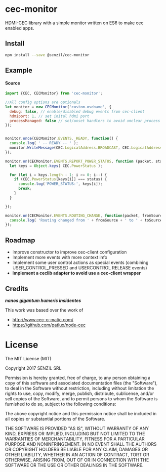 # cec-monitor
HDMI-CEC library with a simple monitor written on ES6 to make cec enabled apps.

## Install

```bash
npm install --save @senzil/cec-monitor
```

## Example

#### Source

```javascript
import {CEC, CECMonitor} from 'cec-monitor';

//All config options are optionals
let monitor = new CECMonitor('custom-osdname', {
  debug: false, // enable/disabled debug events from cec-client
  hdmiport: 1, // set inital hdmi port
  processManaged: false // set/unset handlers to avoid unclear process exit.
});


monitor.once(CECMonitor.EVENTS._READY, function() {
  console.log( ' -- READY -- ' );
  monitor.WriteMessage(CEC.LogicalAddress.BROADCAST, CEC.LogicalAddress.TV, CEC.Opcode.GIVE_DEVICE_POWER_STATUS);
});

monitor.on(CECMonitor.EVENTS.REPORT_POWER_STATUS, function (packet, status) {
  let keys = Object.keys( CEC.PowerStatus );

  for (let i = keys.length - 1; i >= 0; i--) {
    if (CEC.PowerStatus[keys[i]] === status) {
      console.log('POWER_STATUS:', keys[i]);
      break;
    }
  }

});

monitor.on(CECMonitor.EVENTS.ROUTING_CHANGE, function(packet, fromSource, toSource) {
  console.log( 'Routing changed from ' + fromSource + ' to ' + toSource + '.' );
});
```

## Roadmap

* Improve constructor to improve cec-client configuration
* Implement more events with more context info
* Implement some user control actions as special events (combining USER_CONTROL_PRESSED and USERCONTROL RELEASE events)
* **Implement a ceclib adapter to avoid use a cec-client wrapper**

## Credits
**_nanos gigantum humeris insidentes_**

This work was based over the work of

* http://www.cec-o-matic.com/
* https://github.com/patlux/node-cec

# License

The MIT License (MIT)

Copyright 2017 SENZIL SRL

Permission is hereby granted, free of charge, to any person obtaining a copy of this software and associated documentation files (the "Software"), to deal in the Software without restriction, including without limitation the rights to use, copy, modify, merge, publish, distribute, sublicense, and/or sell copies of the Software, and to permit persons to whom the Software is furnished to do so, subject to the following conditions:

The above copyright notice and this permission notice shall be included in all copies or substantial portions of the Software.

THE SOFTWARE IS PROVIDED "AS IS", WITHOUT WARRANTY OF ANY KIND, EXPRESS OR IMPLIED, INCLUDING BUT NOT LIMITED TO THE WARRANTIES OF MERCHANTABILITY, FITNESS FOR A PARTICULAR PURPOSE AND NONINFRINGEMENT. IN NO EVENT SHALL THE AUTHORS OR COPYRIGHT HOLDERS BE LIABLE FOR ANY CLAIM, DAMAGES OR OTHER LIABILITY, WHETHER IN AN ACTION OF CONTRACT, TORT OR OTHERWISE, ARISING FROM, OUT OF OR IN CONNECTION WITH THE SOFTWARE OR THE USE OR OTHER DEALINGS IN THE SOFTWARE.